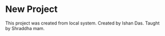 # New Project


This project was created from local system.
Created by Ishan Das.
Taught by Shraddha mam.
